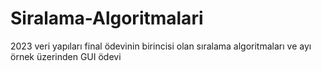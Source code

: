 # Siralama-Algoritmalari

2023 veri yapıları final ödevinin birincisi olan sıralama algoritmaları ve ayı örnek üzerinden GUI ödevi

